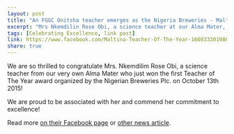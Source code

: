 ```yaml
---
layout: post
title: "An FGGC Onitsha teacher emerges as the Nigeria Breweries - Maltina Teacher of the Year"
excerpt: "Mrs Nkemdilin Rose Obi, a science teacher at our Alma Mater, has emerged the overall winner at the just-concluded Maltina Teacher of the Year competition. Read more about it!"
tags: [Celebrating Excellence, link post]
link: https://www.facebook.com/Maltina-Teacher-Of-The-Year-1660333010867931/
share: true
---
```


We are so thrilled to congratulate Mrs. Nkemdilim Rose Obi, a science teacher from our very own Alma Mater who just won the first Teacher of The Year award organized by the Nigerian Breweries Plc. on October 13th 2015!

We are proud to be associated with her and commend her commitment to excellence!

Read more [on their Facebook page](https://www.facebook.com/Maltina-Teacher-Of-The-Year-1660333010867931/) or [other news article](http://m.4-traders.com/NIGERIAN-BREWERIES-PLC-6627165/news/Nigerian-Breweries--Anambra-teacher-emerges-Maltina-Teacher-of-the-Year-21194176/).  
